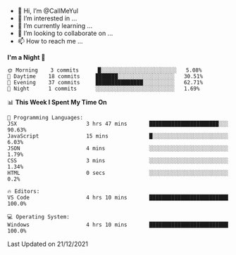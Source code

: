 - 👋 Hi, I’m @CallMeYul
- 👀 I’m interested in ...
- 🌱 I’m currently learning ...
- 💞️ I’m looking to collaborate on ...
- 📫 How to reach me ...

<!---
CallMeYul/CallMeYul is a ✨ special ✨ repository because its `README.md` (this file) appears on your GitHub profile.
You can click the Preview link to take a look at your changes.
--->

<!--START_SECTION:waka-->
**I'm a Night 🦉** 

```text
🌞 Morning    3 commits      █░░░░░░░░░░░░░░░░░░░░░░░░   5.08% 
🌆 Daytime    18 commits     ███████░░░░░░░░░░░░░░░░░░   30.51% 
🌃 Evening    37 commits     ███████████████░░░░░░░░░░   62.71% 
🌙 Night      1 commits      ░░░░░░░░░░░░░░░░░░░░░░░░░   1.69%

```


📊 **This Week I Spent My Time On** 

```text
💬 Programming Languages: 
JSX                      3 hrs 47 mins       ██████████████████████░░░   90.63% 
JavaScript               15 mins             █░░░░░░░░░░░░░░░░░░░░░░░░   6.03% 
JSON                     4 mins              ░░░░░░░░░░░░░░░░░░░░░░░░░   1.79% 
CSS                      3 mins              ░░░░░░░░░░░░░░░░░░░░░░░░░   1.34% 
HTML                     0 secs              ░░░░░░░░░░░░░░░░░░░░░░░░░   0.2%

🔥 Editors: 
VS Code                  4 hrs 10 mins       █████████████████████████   100.0%

💻 Operating System: 
Windows                  4 hrs 10 mins       █████████████████████████   100.0%

```


 Last Updated on 21/12/2021
<!--END_SECTION:waka-->
